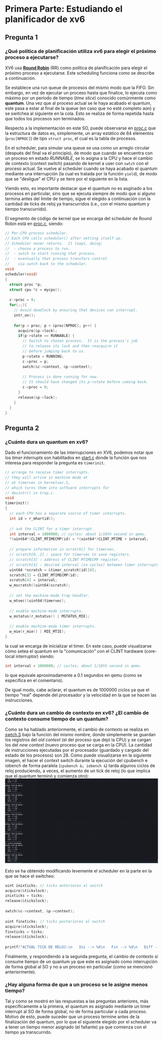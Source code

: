# Primera Parte: Estudiando el planificador de xv6

## Pregunta 1

### ¿Qué política de planificación utiliza xv6 para elegir el próximo proceso a ejecutarse?

XV6 usa [**Round Robin**](https://pages.cs.wisc.edu/~remzi/OSTEP/cpu-sched.pdf) (RR) como política de planificación para elegir el próximo proceso a ejecutarse. Este scheduling funciona como se describe a continuación.

Se establece una run queue de procesos del mismo modo que la FIFO. Sin embargo, en vez de ejecutar un proceso hasta que finalice, lo ejecuta como máximo por un período de tiempo (*time slice*) conocido comúnmente como **quantum**. Una vez que al proceso actual se le haya acabado el quantum, este pasa a estar al final de la queue (en caso que no esté completo aún) y se switchea al siguiente en la cola.
Esto se realiza de forma repetida hasta que todos los procesos son terminados.

Respecto a la implementación en este SO, puede observarse en [proc.c](/kernel/proc.c) que la estructura de datos es, simplemente, un array estático de 64 elementos (`proc[NPROC]`) de tipo `struct proc`, el cual es la tabla de procesos.

En el scheduler, para simular una queue se usa como un arreglo circular (después del final va el principio), de modo que cuando se encuentra con un proceso en estado *RUNNABLE*, se lo asigna a la CPU y hace el cambio de contexto (context switch) pasando de kernel a user con `swtch` con el proceso actual. Se vuelve al scheduler cuando se haya acabado el quantum mediante una interrupción (la cual es tratada por la función `yield`), de modo que se "desligue" el CPU y se itere por el siguiente en la lista.

Viendo esto, es importante destacar que el quantum no es asginado a los procesos en particular, sino que se ejecuta siempre de modo que si alguno termina antes del límite de tiempo, sigue el elegido a continuación con la cantidad de ticks de reloj ya transcurridos (i.e., con el mismo quantum y tiempo transcurrido).

El segmento de código de kernel que se encarga del scheduler de Round Robin está en [proc.c](/kernel/proc.c), siendo:

```c
// Per-CPU process scheduler.
// Each CPU calls scheduler() after setting itself up.
// Scheduler never returns.  It loops, doing:
//  - choose a process to run.
//  - swtch to start running that process.
//  - eventually that process transfers control
//    via swtch back to the scheduler.
void
scheduler(void)
{
  struct proc *p;
  struct cpu *c = mycpu();
  
  c->proc = 0;
  for(;;){
    // Avoid deadlock by ensuring that devices can interrupt.
    intr_on();

    for(p = proc; p < &proc[NPROC]; p++) {
      acquire(&p->lock);
      if(p->state == RUNNABLE) {
        // Switch to chosen process.  It is the process's job
        // to release its lock and then reacquire it
        // before jumping back to us.
        p->state = RUNNING;
        c->proc = p;
        swtch(&c->context, &p->context);

        // Process is done running for now.
        // It should have changed its p->state before coming back.
        c->proc = 0;
      }
      release(&p->lock);
    }
  }
}
```

## Pregunta 2

### ¿Cuánto dura un quantum en xv6?

Dado el funcionamiento de las interrupciones en XV6, podemos notar que los *timer interrupts* son habilitados en [start.c](/kernel/start.c) donde la función que nos interesa para responder la pregunta es `timerinit`.

```c
// arrange to receive timer interrupts.
// they will arrive in machine mode at
// at timervec in kernelvec.S,
// which turns them into software interrupts for
// devintr() in trap.c.
void
timerinit()
{
  // each CPU has a separate source of timer interrupts.
  int id = r_mhartid();

  // ask the CLINT for a timer interrupt.
  int interval = 1000000; // cycles; about 1/10th second in qemu.
  *(uint64*)CLINT_MTIMECMP(id) = *(uint64*)CLINT_MTIME + interval;

  // prepare information in scratch[] for timervec.
  // scratch[0..2] : space for timervec to save registers.
  // scratch[3] : address of CLINT MTIMECMP register.
  // scratch[4] : desired interval (in cycles) between timer interrupts.
  uint64 *scratch = &timer_scratch[id][0];
  scratch[3] = CLINT_MTIMECMP(id);
  scratch[4] = interval;
  w_mscratch((uint64)scratch);

  // set the machine-mode trap handler.
  w_mtvec((uint64)timervec);

  // enable machine-mode interrupts.
  w_mstatus(r_mstatus() | MSTATUS_MIE);

  // enable machine-mode timer interrupts.
  w_mie(r_mie() | MIE_MTIE);
}
```

la cual se encarga de inicializar el timer. En este caso, puede visualizarse cómo setea el quantum en la "comunicación" con el CLINT hardware (core-local interruptor) siendo:
```c
int interval = 1000000; // cycles; about 1/10th second in qemu.
```
lo que equivale aproximadamente a 0.1 segundos en qemu (como se especifica en el comentario).

De igual modo, cabe aclarar, el quantum es de 1000000 ciclos ya que el tiempo "real" depende del procesador y la velocidad en la que se hacen las instrucciones.

### ¿Cuánto dura un cambio de contexto en xv6? ¿El cambio de contexto consume tiempo de un quantum?

Como se ha hablado anteriormente, el cambio de contexto se realiza en [swtch.S](/kernel/swtch.S) bajo la función del mismo nombre, donde simplemente se guardan los registros del *old context* (el del proceso que dejó la CPU) y se cargan los del *new context* (nuevo proceso que se carga en la CPU). La cantidad de instrucciones ejecutadas por el procesador (guardado y cargado del estado de los procesos) son 28.
Como puede visualizarse en la siguiente imagen, el hacer el context switch durante la ejecución del cpubench e iobench de forma paralela (`cpubench &; iobench &`) tarda algunos ciclos de reloj produciendo, a veces, el aumento de un tick de reloj (lo que implica que el quantum terminó y comienza otro):
![](/Imagenes/Ticks%20de%20reloj%20del%20context%20switch.png)

Esto se ha obtenido modificando levemente el scheduler en la parte en la que se hace el switcheo:
```c
uint inixticks; // ticks anteriores al switch
acquire(&tickslock);
inixticks = ticks;
release(&tickslock);

swtch(&c->context, &p->context);

uint finxticks; // ticks posteriores al switch
acquire(&tickslock);
finxticks = ticks;
release(&tickslock);

printf("ACTUAL TICK DE RELOJ:\n   Ini --> %d\n   Fin --> %d\n   Diff --> %d\n-------------------\n",inixticks,finxticks,finxticks-inixticks);
```

Finalmente, y respondiendo a la segunda pregunta, el cambio de contexto sí consume tiempo de un quantum ya que este es asignado como interrupción de forma global al SO y no a un proceso en particular (como se mencionó anteriormente).

### ¿Hay alguna forma de que a un proceso se le asigne menos tiempo?

Tal y como se mostró en las respuestas a las preguntas anteriores, más específicamente a la primera, el quantum es asignado mediante un timer interrupt al SO de forma global, no de forma particular a cada proceso. Motivo de esto, puede suceder que un proceso termine antes de la finalización del quantum, por lo que el siguiente elegido por el scheduler va a tener un tiempo menor asignado (el faltante) ya que comienza con el tiempo ya transcurrido.
